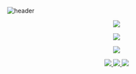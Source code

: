 ![header](https://capsule-render.vercel.app/api?type=slice&color=ce6b87&height=300&section=header&text=DaniJ&descSize=60&fontSize=90&fontColor=ffffff)

<p align='center'>
    <img src="https://github-readme-stats.vercel.app/api?username=danij91&theme=dracula&show_icons=true&count_private=true"/>
</p>

<p align='center'>
    <img src="https://github-readme-stats.vercel.app/api/top-langs?username=danij91&theme=dracula&show_icons=true"/>
</p>
<p align='center'>
  <a href="https://github.com/danij91/JHYProject">
    <img src="https://github-readme-stats.vercel.app/api/pin?username=danij91&repo=JHYProject&theme=dracula&show_icons=true"/>
  </a>
</p>

<p align='center'>
  <a href="https://bubble-myrtle-263.notion.site/99b05220ad014fc0920d2248bc0a332c">
    <img src="https://img.shields.io/badge/portpolio-brightgreen"/>
  </a>
  <a href="https://flareved.tistory.com/">
    <img src="https://img.shields.io/badge/tech%20blog-brightgreen"/>
  </a>
  <a href="https://bubble-myrtle-263.notion.site/8fab59e538ea49adaf1d9104a624f984">
    <img src="https://img.shields.io/badge/VC-green"/>
  </a>
</p>
<!-- 
![footer](https://capsule-render.vercel.app/api?type=waving&color=ce6b87&height=100&section=footer&text=&descSize=60&fontSize=90) -->

<!-- <img src="http://img.shields.io/badge/-Hyeonji's Blog-pink?style=faltt&logo=Bloglovin"
        style="height : auto; margin-left : 10px; margin-right : 10px;"/>
<img src="http://img.shields.io/badge/-Hyeonji's Blog-pink?style=faltt&logo=Bloglovin"
        style="height : auto; margin-left : 10px; margin-right : 10px;"/>
<img src="http://img.shields.io/badge/-Hyeonji's Blog-pink?style=faltt&logo=Bloglovin"
        style="height : auto; margin-left : 10px; margin-right : 10px;"/> -->


  

<!--
**danij91/danij91** is a ✨ _special_ ✨ repository because its `README.md` (this file) appears on your GitHub profile.

Here are some ideas to get you started:

- 🔭 I’m currently working on ...
- 🌱 I’m currently learning ...
- 👯 I’m looking to collaborate on ...
- 🤔 I’m looking for help with ...
- 💬 Ask me about ...
- 📫 How to reach me: ...
- 😄 Pronouns: ...
- ⚡ Fun fact: ...
-->
